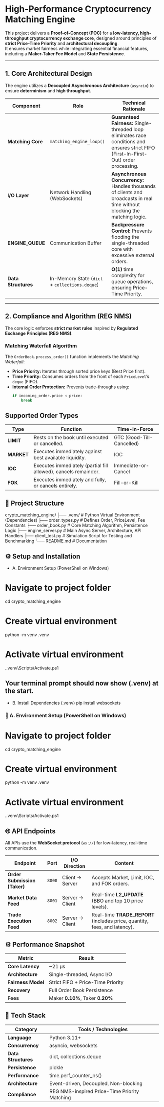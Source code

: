 # High-Performance Cryptocurrency Matching Engine

This project delivers a **Proof-of-Concept (POC)** for a **low-latency, high-throughput cryptocurrency exchange core**, designed around principles of **strict Price-Time Priority** and **architectural decoupling**.  
It ensures market fairness while integrating essential financial features, including a **Maker-Taker Fee Model** and **State Persistence**.

---



## 1.  Core Architectural Design

The engine utilizes a **Decoupled Asynchronous Architecture** (`asyncio`) to ensure **determinism** and **high throughput**.

| **Component** | **Role** | **Technical Rationale** |
|----------------|----------|--------------------------|
| **Matching Core** | `matching_engine_loop()` |  **Guaranteed Fairness:** Single-threaded loop eliminates race conditions and ensures strict FIFO (First-In-First-Out) order processing. |
| **I/O Layer** | Network Handling (WebSockets) |  **Asynchronous Concurrency:** Handles thousands of clients and broadcasts in real time without blocking the matching logic. |
| **ENGINE_QUEUE** | Communication Buffer |  **Backpressure Control:** Prevents flooding the single-threaded core with excessive external orders. |
| **Data Structures** | In-Memory State (`dict` + `collections.deque`) |  **O(1)** time complexity for queue operations, ensuring Price-Time Priority. |

---

## 2.  Compliance and Algorithm (REG NMS)

The core logic enforces **strict market rules** inspired by **Regulated Exchange Principles (REG NMS)**.

###  Matching Waterfall Algorithm

The `OrderBook.process_order()` function implements the *Matching Waterfall*:
- **Price Priority:** Iterates through sorted price keys (Best Price first).  
- **Time Priority:** Consumes orders from the front of each `PriceLevel`’s `deque` (FIFO).  
- **Internal Order Protection:** Prevents trade-throughs using:
  ```python
  if incoming_order.price < price:
      break
##  Supported Order Types

| **Type** | **Function** | **Time-in-Force** |
|-----------|---------------|------------------|
| **LIMIT** | Rests on the book until executed or cancelled. | GTC (Good-Till-Cancelled) |
| **MARKET** | Executes immediately against best available liquidity. | IOC |
| **IOC** | Executes immediately (partial fill allowed), cancels remainder. | Immediate-or-Cancel |
| **FOK** | Executes immediately and fully, or cancels entirely. | Fill-or-Kill |

## 📂 Project Structure

crypto_matching_engine/
├── .venv/ # Python Virtual Environment (Dependencies)
├── order_types.py # Defines Order, PriceLevel, Fee Constants
├── order_book.py # Core Matching Algorithm, Persistence Logic
├── engine_server.py # Main Async Server, Architecture, API Handlers
├── client_test.py # Simulation Script for Testing and Benchmarking
└── README.md # Documentation

## ⚙️ Setup and Installation
- A. Environment Setup (PowerShell on Windows)
# Navigate to project folder
cd crypto_matching_engine

# Create virtual environment
python -m venv .venv

# Activate virtual environment
.\.venv\Scripts\Activate.ps1


## Your terminal prompt should now show (.venv) at the start.

- B. Install Dependencies
(.venv) pip install websockets

### 🧩 A. Environment Setup (PowerShell on Windows)


# Navigate to project folder
cd crypto_matching_engine

# Create virtual environment
python -m venv .venv

# Activate virtual environment
.\.venv\Scripts\Activate.ps1

## 🌐 API Endpoints

All APIs use the **WebSocket protocol** (`ws://`) for low-latency, real-time communication.

| **Endpoint** | **Port** | **I/O Direction** | **Content** |
|---------------|-----------|-------------------|-------------|
| **Order Submission (Taker)** | `8000` | Client → Server | Accepts Market, Limit, IOC, and FOK orders. |
| **Market Data Feed** | `8001` | Server → Client | Real-time **L2_UPDATE** (BBO and top 10 price levels). |
| **Trade Execution Feed** | `8002` | Server → Client | Real-time **TRADE_REPORT** (includes price, quantity, fees, and latency). |

## ⚙️ Performance Snapshot

| **Metric** | **Result** |
|-------------|------------|
| **Core Latency** | ~21 μs |
| **Architecture** | Single-threaded, Async I/O |
| **Fairness Model** | Strict FIFO + Price-Time Priority |
| **Recovery** | Full Order Book Persistence |
| **Fees** | Maker **0.10%**, Taker **0.20%** |

## 🧩 Tech Stack

| **Category** | **Tools / Technologies** |
|---------------|---------------------------|
| **Language** | Python 3.11+ |
| **Concurrency** | asyncio, websockets |
| **Data Structures** | dict, collections.deque |
| **Persistence** | pickle |
| **Performance** | time.perf_counter_ns() |
| **Architecture** | Event-driven, Decoupled, Non-blocking |
| **Compliance** | REG NMS-inspired Price-Time Priority Matching |

